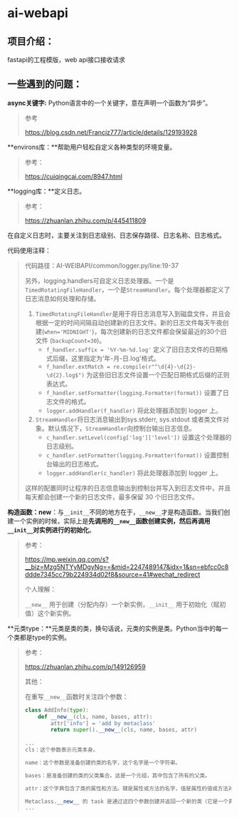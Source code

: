 # ai-webapi

## 项目介绍：

fastapi的工程模版，web api接口接收请求

## 一些遇到的问题：

**async关键字:** Python语言中的一个关键字，意在声明一个函数为“异步”。

> 参考
>
> https://blog.csdn.net/Franciz777/article/details/129193928

**environs库：**帮助用户轻松自定义各种类型的环境变量。

> 参考：
>
> https://cuiqingcai.com/8947.html

**logging库：**定义日志。

> 参考：
>
> https://zhuanlan.zhihu.com/p/445411809

在自定义日志时，主要关注到日志级别、日志保存路径、日志名称、日志格式。

代码使用注释：

> 代码路径：AI-WEIBAPI/common/logger.py/line:19-37
>
> 另外，logging.handlers可自定义日志处理器。一个是`TimedRotatingFileHandler`，一个是`StreamHandler`。每个处理器都定义了日志消息如何处理和存储。
>
> 1. `TimedRotatingFileHandler`是用于将日志消息写入到磁盘文件，并且会根据一定的时间间隔自动创建新的日志文件。新的日志文件每天午夜创建(`when='MIDNIGHT'`)，每次创建新的日志文件都会保留最近的30个旧文件 (`backupCount=30`)。
>    - `f_handler.suffix = '%Y-%m-%d.log'` 定义了旧日志文件的日期格式后缀，这里指定为'年-月-日.log'格式。
>    - `f_handler.extMatch = re.compile(r"^\d{4}-\d{2}-\d{2}.log$")` 为这些旧日志文件设置一个匹配日期格式后缀的正则表达式。
>    - `f_handler.setFormatter(logging.Formatter(format))` 设置了日志文件的格式。
>    - `logger.addHandler(f_handler)` 将此处理器添加到 logger 上。
> 2. `StreamHandler`将日志消息输出到sys.stderr, sys.stdout 或者类文件对象。默认情况下，`StreamHandler`向控制台输出日志信息。
>    - `c_handler.setLevel(config['log']['level'])` 设置这个处理器的日志级别。
>    - `c_handler.setFormatter(logging.Formatter(format))` 设置控制台输出的日志格式。
>    - `logger.addHandler(c_handler)` 将此处理器添加到 logger 上。
>
> 这样的配置同时让程序的日志信息输出到控制台并写入到日志文件中，并且每天都会创建一个新的日志文件，最多保留 30 个旧日志文件。

**构造函数：__new__**：与`__init__`不同的地方在于，`__new__`才是构造函数。当我们创建一个实例的时候，实际上是**先调用的`__new__`函数创建实例，然后再调用`__init__`对实例进行的初始化**。

> 参考：
>
> https://mp.weixin.qq.com/s?__biz=Mzg5NTYyMDgyNg==&mid=2247489147&idx=1&sn=ebfcc0c8ddde7345cc79b224934d02f8&source=41#wechat_redirect
>
> 个人理解：
>
> `__new__` 用于创建（分配内存）一个新实例，`__init__` 用于初始化（赋初值）这个新实例。



**元类type：**元类是类的类，换句话说，元类的实例是类。Python当中的每一个类都是type的实例。

> 参考：
>
> https://zhuanlan.zhihu.com/p/149126959
>
> 其他：
>
> 在重写`__new__`函数时关注四个参数：
>
> ```python
> class AddInfo(type):
>     def __new__(cls, name, bases, attr):
>         attr['info'] = 'add by metaclass'
>         return super().__new__(cls, name, bases, attr)
>     
> ...
> cls：这个参数表示元类本身。
> 
> name：这个参数是准备创建的类的名字，这个名字是一个字符串。
> 
> bases：是准备创建的类的父类集合。这是一个元组，其中包含了所有的父类。
> 
> attr：这个字典包含了类的属性和方法。键是属性或方法的名字，值是属性的值或方法对象。
> 
> Metaclass.__new__ 的 task 是通过这四个参数创建并返回一个新的类（它是一个真正的类，是 type 的实例）。
> ...
> ```
>
> 
>
> 